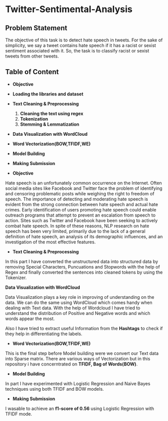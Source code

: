 # Twitter-Sentimental-Analysis

## Problem Statement

The objective of this task is to detect hate speech in tweets. For the sake of simplicity, we say a tweet contains hate speech if it has a racist or sexist sentiment associated with it. So, the task is to classify racist or sexist tweets from other tweets.

## Table of Content
- **Objective**
- **Loading the libraries and dataset**
- **Text Cleaning & Preprocessing**
     1. **Cleaning the text using regex**
     2. **Tokenization**
     3. **Stemming & Lemmatization**
- **Data Visualization with WordCloud**
- **Word Vectorization(BOW,TFIDF,WE)**
- **Model Building**
- **Making Submission**

- **Objective**

Hate  speech  is  an  unfortunately  common  occurrence  on  the  Internet.  Often social media sites like Facebook and Twitter face the problem of identifying and censoring  problematic  posts  while weighing the right to freedom of speech. The  importance  of  detecting  and  moderating hate  speech  is  evident  from  the  strong  connection between hate speech and actual hate crimes. Early identification of users promoting  hate  speech  could  enable  outreach  programs that attempt to prevent an escalation from speech to action. Sites such as Twitter and Facebook have been seeking  to  actively  combat  hate  speech. In spite of these reasons, NLP research on hate speech has been very limited, primarily due to the lack of a general definition of hate speech, an analysis of its demographic influences, and an investigation of the most effective features.

- **Text Cleaning & Preprocessing**

In this part I have converted the unstructured data into structured data by removing Special Characters, Puncuations and Stopwords with the help of Regex and finally converted the sentences into cleaned tokens by using the Tokenizer.

**Data Visualization with WordCloud**

Data Visualization plays a key role in improving of understanding on the data. We can do the same using WordCloud which comes handy when dealing with Text data.
With the help of Wordcloud I have tried to understand the distribution of Positive and Negative words and which words appear the most.

Also I have tried to extract useful Information from the **Hashtags** to check if they help in differentiating the labels.


- **Word Vectorization(BOW,TFIDF,WE)**

This is the final step before Model building were we convert our Text data into Sparse matrix. There are various ways of Vectorization but in this repository i have concerntrated on **TFIDF, Bag of Words(BOW)**. 

- **Model Building**

In part I have experimented with Logistic Regression and Naive Bayes techniques using both TFIDF and BOW models.

- **Making Submission**

I wasable to achieve an **f1-score of 0.56** using Logistic Regression with TFIDF mode.

